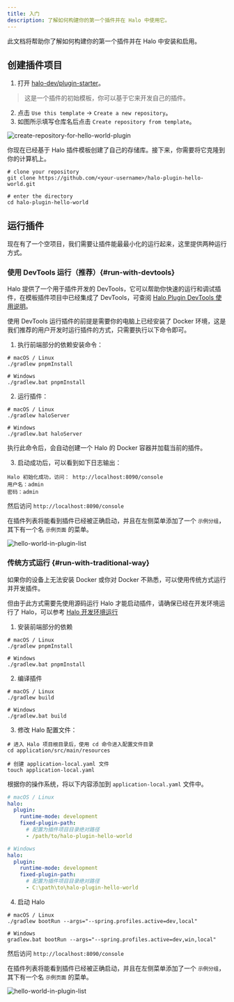 ```yaml
---
title: 入门
description: 了解如何构建你的第一个插件并在 Halo 中使用它。
---
```


此文档将帮助你了解如何构建你的第一个插件并在 Halo 中安装和启用。

## 创建插件项目

1. 打开 [halo-dev/plugin-starter](https://github.com/halo-dev/plugin-starter)。

  > 这是一个插件的初始模板，你可以基于它来开发自己的插件。

2. 点击 `Use this template` -> `Create a new repository`。
3. 如图所示填写仓库名后点击 `Create repository from template`。

  ![create-repository-for-hello-world-plugin](/img/create-repository-for-hello-world-plugin.png)

你现在已经基于 Halo 插件模板创建了自己的存储库。接下来，你需要将它克隆到你的计算机上。

```shell
# clone your repository
git clone https://github.com/<your-username>/halo-plugin-hello-world.git

# enter the directory
cd halo-plugin-hello-world
```

## 运行插件

现在有了一个空项目，我们需要让插件能最最小化的运行起来，这里提供两种运行方式。

### 使用 DevTools 运行（推荐）{#run-with-devtools}

Halo 提供了一个用于插件开发的 DevTools，它可以帮助你快速的运行和调试插件，在模板插件项目中已经集成了 DevTools，可查阅 [Halo Plugin DevTools 使用说明](https://github.com/halo-sigs/halo-gradle-plugin)。

使用 DevTools 运行插件的前提是需要你的电脑上已经安装了 Docker 环境，这是我们推荐的用户开发时运行插件的方式，只需要执行以下命令即可。

1. 执行前端部分的依赖安装命令：

```shell
# macOS / Linux
./gradlew pnpmInstall

# Windows
./gradlew.bat pnpmInstall
```

2. 运行插件：

```shell
# macOS / Linux
./gradlew haloServer

# Windows
./gradlew.bat haloServer
```

执行此命令后，会自动创建一个 Halo 的 Docker 容器并加载当前的插件。

3. 启动成功后，可以看到如下日志输出：

```shell
Halo 初始化成功，访问： http://localhost:8090/console
用户名：admin
密码：admin
```

然后访问 `http://localhost:8090/console`

在插件列表将能看到插件已经被正确启动，并且在左侧菜单添加了一个 `示例分组`，其下有一个名 `示例页面` 的菜单。

![hello-world-in-plugin-list](/img/plugin-hello-world.png)

### 传统方式运行 {#run-with-traditional-way}

如果你的设备上无法安装 Docker 或你对 Docker 不熟悉，可以使用传统方式运行并开发插件。

但由于此方式需要先使用源码运行 Halo 才能启动插件，请确保已经在开发环境运行了 Halo，可以参考 [Halo 开发环境运行](../core/run.md)

1. 安装前端部分的依赖

```shell
# macOS / Linux
./gradlew pnpmInstall

# Windows
./gradlew.bat pnpmInstall
```

2. 编译插件

```shell
# macOS / Linux
./gradlew build

# Windows
./gradlew.bat build
```

3. 修改 Halo 配置文件：

```shell
# 进入 Halo 项目根目录后，使用 cd 命令进入配置文件目录
cd application/src/main/resources

# 创建 application-local.yaml 文件
touch application-local.yaml
```

根据你的操作系统，将以下内容添加到 `application-local.yaml` 文件中。

```yaml
# macOS / Linux
halo:
  plugin:
    runtime-mode: development
    fixed-plugin-path:
      # 配置为插件项目目录绝对路径
      - /path/to/halo-plugin-hello-world

# Windows
halo:
  plugin:
    runtime-mode: development
    fixed-plugin-path:
      # 配置为插件项目目录绝对路径
      - C:\path\to\halo-plugin-hello-world
```

4. 启动 Halo

```shell
# macOS / Linux
./gradlew bootRun --args="--spring.profiles.active=dev,local"

# Windows
gradlew.bat bootRun --args="--spring.profiles.active=dev,win,local"
```

然后访问 `http://localhost:8090/console`

在插件列表将能看到插件已经被正确启动，并且在左侧菜单添加了一个 `示例分组`，其下有一个名 `示例页面` 的菜单。

![hello-world-in-plugin-list](/img/plugin-hello-world.png)
